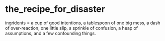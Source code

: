 # the_recipe_for_disaster
ingridents = a cup of good intentions, a tablespoon of one big mess, a dash of over-reaction, one little slip, a sprinkle of confusion, a heap of assumptions, and a few confounding things.